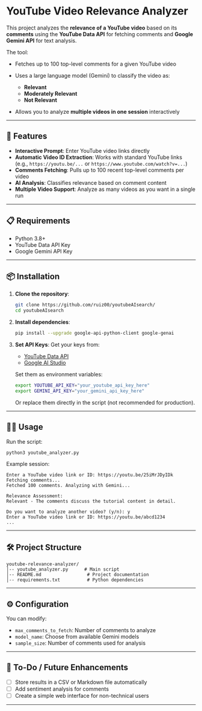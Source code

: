 
# YouTube Video Relevance Analyzer

This project analyzes the **relevance of a YouTube video** based on its **comments** using the **YouTube Data API** for fetching comments and **Google Gemini API** for text analysis.

The tool:

* Fetches up to 100 top-level comments for a given YouTube video
* Uses a large language model (Gemini) to classify the video as:

  * **Relevant**
  * **Moderately Relevant**
  * **Not Relevant**
* Allows you to analyze **multiple videos in one session** interactively

---

## 🚀 Features

* **Interactive Prompt**: Enter YouTube video links directly
* **Automatic Video ID Extraction**: Works with standard YouTube links (e.g., `https://youtu.be/...` or `https://www.youtube.com/watch?v=...`)
* **Comments Fetching**: Pulls up to 100 recent top-level comments per video
* **AI Analysis**: Classifies relevance based on comment content
* **Multiple Video Support**: Analyze as many videos as you want in a single run

---

## 📋 Requirements

* Python 3.8+
* YouTube Data API Key
* Google Gemini API Key

---

## 📦 Installation

1. **Clone the repository**:

   ```bash
   git clone https://github.com/ruiz00/youtubeAIsearch/
   cd youtubeAIsearch
   ```

2. **Install dependencies**:

   ```bash
   pip install --upgrade google-api-python-client google-genai
   ```

3. **Set API Keys**:
   Get your keys from:

   * [YouTube Data API](https://console.cloud.google.com/apis)
   * [Google AI Studio](https://aistudio.google.com/)

   Set them as environment variables:

   ```bash
   export YOUTUBE_API_KEY="your_youtube_api_key_here"
   export GEMINI_API_KEY="your_gemini_api_key_here"
   ```

   Or replace them directly in the script (not recommended for production).

---

## 🧑‍💻 Usage

Run the script:

```bash
python3 youtube_analyzer.py
```

Example session:

```
Enter a YouTube video link or ID: https://youtu.be/25iMrJDyIDk
Fetching comments...
Fetched 100 comments. Analyzing with Gemini...

Relevance Assessment:
Relevant - The comments discuss the tutorial content in detail.

Do you want to analyze another video? (y/n): y
Enter a YouTube video link or ID: https://youtu.be/abcd1234
...
```

---

## 🛠️ Project Structure

```
youtube-relevance-analyzer/
│-- youtube_analyzer.py      # Main script
│-- README.md                 # Project documentation
│-- requirements.txt          # Python dependencies
```

---

## ⚙️ Configuration

You can modify:

* `max_comments_to_fetch`: Number of comments to analyze
* `model_name`: Choose from available Gemini models
* `sample_size`: Number of comments used for analysis

---

## 📌 To-Do / Future Enhancements

* [ ] Store results in a CSV or Markdown file automatically
* [ ] Add sentiment analysis for comments
* [ ] Create a simple web interface for non-technical users

---
